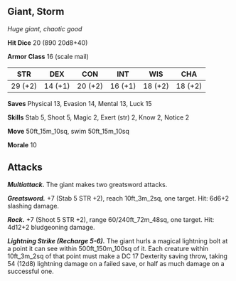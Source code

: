 ## Giant, Storm

*Huge giant, chaotic good*

**Hit Dice** 20 (890 20d8+40)

**Armor Class** 16 (scale mail)

| STR     | DEX     | CON     | INT     | WIS     | CHA     |
|---------|---------|---------|---------|---------|---------|
| 29 (+2) | 14 (+1) | 20 (+2) | 16 (+1) | 18 (+2) | 18 (+2) |

**Saves** Physical 13, Evasion 14, Mental 13, Luck 15

**Skills** Stab 5, Shoot 5, Magic 2, Exert (str) 2, Know 2, Notice 2

**Move** 50ft_15m_10sq, swim 50ft_15m_10sq

**Morale** 10

## Attacks

***Multiattack.*** The giant makes two greatsword attacks.

***Greatsword.*** +7 (Stab 5 STR +2), reach 10ft_3m_2sq, one target. Hit: 6d6+2 slashing damage.

***Rock.*** +7 (Shoot 5 STR +2), range 60/240ft_72m_48sq, one target. Hit: 4d12+2 bludgeoning damage.

***Lightning Strike (Recharge 5-6).*** The giant hurls a magical lightning bolt at a point it can see within 500ft_150m_100sq of it. Each creature within 10ft_3m_2sq of that point must make a DC 17 Dexterity saving throw, taking 54 (12d8) lightning damage on a failed save, or half as much damage on a successful one.

